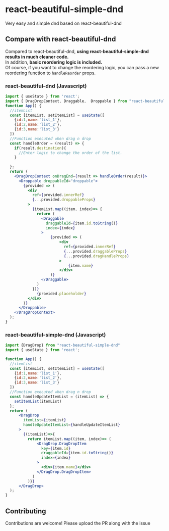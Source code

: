 # react-beautiful-simple-dnd
Very easy and simple dnd based on react-beautiful-dnd

## Compare with react-beautiful-dnd
Compared to react-beautiful-dnd, <b>using react-beautiful-simple-dnd results in much cleaner code.</b><br/>
In addition, <b>basic reordering logic is included.</b><br/>
Of course, if you want to change the reordering logic, you can pass a new reordering function to ```handleReorder``` props.
### react-beautiful-dnd (Javascript)
```jsx
import { useState } from 'react';
import { DragDropContext, Draggable,  Droppable } from "react-beautiful-dnd";
function App() {
  //itemList
  const [itemList, setItemList] = useState([
    {id:1,name:'list_1'},
    {id:2,name:'list_2'},
    {id:3,name:'list_3'}
  ])
  //Function executed when drag n drop
  const handleOrder = (result) => {
    if(result.destination){
      //Enter logic to change the order of the list.
    }
    
  };
  return (
    <DragDropContext onDragEnd={result => handleOrder(result)}>
      <Droppable droppableId="droppable">
        {provided => (
          <div
            ref={provided.innerRef}
            {...provided.droppableProps}
          >
            {itemList.map((item, index)=> {
              return (
                <Draggable
                  draggableId={item.id.toString()}
                  index={index}
                >
                    {provided => (
                        <div
                          ref={provided.innerRef}
                          {...provided.draggableProps}
                          {...provided.dragHandleProps}
                        >
                            {item.name}
                        </div>
                    )}
                </Draggable>
              )
            })}
              {provided.placeholder}
          </div>
        )}
      </Droppable>
    </DragDropContext>
  );
}
```
### react-beautiful-simple-dnd (Javascript)
```jsx
import {DragDrop} from "react-beautiful-simple-dnd"
import { useState } from 'react';

function App() {
  //itemList
  const [itemList, setItemList] = useState([
    {id:1,name:'list_1'},
    {id:2,name:'list_2'},
    {id:3,name:'list_3'}
  ])
  //Function executed when drag n drop
  const handleUpdateItemList = (itemList) => {
    setItemList(itemList)
  };
  return (
      <DragDrop
        itemList={itemList}
        handleUpdateItemList={handleUpdateItemList}
      >
        {(itemList)=>{
          return itemList.map((item, index)=> (
              <DragDrop.DragDropItem
                key={item.id}
                draggableId={item.id.toString()}
                index={index}
              >
                <div>{item.name}</div>
              </DragDrop.DragDropItem>
            )
          )}}
      </DragDrop>
  );
}
```

## Contributing
Contributions are welcome! Please upload the PR along with the issue
